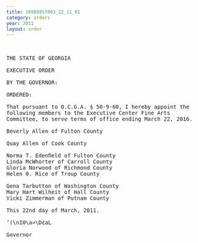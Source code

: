 ```yaml
---
title: 16988857803_22_11_01
category: orders
year: 2011
layout: order
---
```


<pre>    

THE STATE OF GEORGIA

EXECUTIVE ORDER

BY THE GOVERNOR:

ORDERED:

That pursuant to O.C.G.A. § 50-9-60, I hereby appoint the
following members to the Executive Center Fine Arts
Committee, to serve terms of office ending March 22, 2016.

Beverly Allen of Fulton County

Quay Allen of Cook County

Norma T. Edenﬁeld of Fulton County
Linda McWhorter of Carroll County
Gloria Norwood of Richmond County
Helen 0. Rice of Troup County

Gena Tarbutton of Washington County
Mary Hart Wilheit of Hall County
Vicki Zimmerman of Putnam County

This 22nd day of March, 2011.

‘(\nI0\a»\D¢aL

Governor

</pre>
